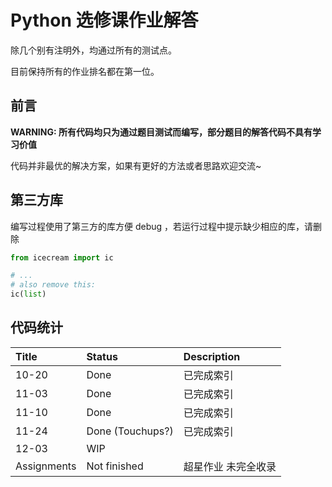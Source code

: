 # Python 选修课作业解答

除几个别有注明外，均通过所有的测试点。

目前保持所有的作业排名都在第一位。

## 前言

**WARNING: 所有代码均只为通过题目测试而编写，部分题目的解答代码不具有学习价值**

代码并非最优的解决方案，如果有更好的方法或者思路欢迎交流~

## 第三方库

编写过程使用了第三方的库方便 debug ，若运行过程中提示缺少相应的库，请删除

```python
from icecream import ic

# ...
# also remove this:
ic(list)
```

## 代码统计

| Title       | Status           | Description         |
| :---------- | :--------------- | :------------------ |
| 10-20       | Done             | 已完成索引          |
| 11-03       | Done             | 已完成索引          |
| 11-10       | Done             | 已完成索引          |
| 11-24       | Done (Touchups?) | 已完成索引          |
| 12-03       | WIP              |                     |
| Assignments | Not finished     | 超星作业 未完全收录 |
